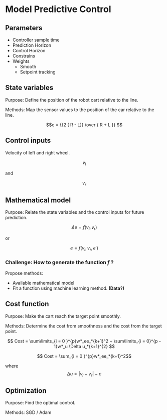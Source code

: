# Model Predictive Control

## Parameters

- Controller sample time
- Prediction Horizon
- Control Horizon
- Constrains 
- Weights
  - Smooth
  - Setpoint tracking

## State variables 

Purpose: Define the position of the robot cart relative to the line.



Methods: Map the sensor values to the position of the car relative to the line.



$$e = {{2 ( R - L)} \over { R + L }} $$

## Control inputs

Velocity of left and right wheel.



$$v_l $$

and

$$v_r $$

## Mathematical model

Purpose: Relate the state variables and the control inputs for future prediction.



$$ {\Delta}e = f (v_l, v_r) $$


or


$$ e = f (v_l, v_r, e')$$



### Challenge: How to generate the function $f$ ?

Propose methods:

- Available mathematical model
- Fit a function using machine learning method. **(Data?)**

## Cost function

Purpose: Make the cart reach the target point smoothly.

Methods: Determine the cost from smoothness and the cost from the target point.



$$ Cost = \sum\limits_{i = 0 }^{p}w*_ee_*{k+1}^2 + \sum\limits_{i = 0}^{p - 1}w*_u \Delta u_*{k+1}^{2} $$

$$ Cost = \sum_{i = 0 }^{p}w*_ee_*{k+1}^2$$

where $$\Delta u = \left|v_l - v_r\right| - c$$

## Optimization

Purpose: Find the optimal control.

Methods: SGD / Adam
